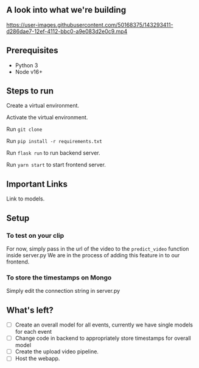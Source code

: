 ## A look into what we're building




https://user-images.githubusercontent.com/50168375/143293411-d286dae7-12ef-4112-bbc0-a9e083d2e0c9.mp4



## Prerequisites
 - Python 3
 - Node v16+

## Steps to run
Create a virtual environment. 

Activate the virtual environment.

Run `git clone `

Run `pip install -r requirements.txt`

Run `flask run` to run backend server.

Run `yarn start` to start frontend server.

## Important Links
Link to models. 

## Setup

### To test on your clip 
For now, simply pass in the url of the video to the `predict_video` function inside server.py
We are in the process of adding this feature in to our frontend.

### To store the timestamps on Mongo
Simply edit the connection string in server.py


## What's left?
 - [ ] Create an overall model for all events, currently we have single models for each event
 - [ ] Change code in backend to appropriately store timestamps for overall model
 - [ ] Create the upload video pipeline.
 - [ ] Host the webapp.

